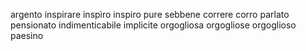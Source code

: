 argento
inspirare
inspìro
inspiro
pure
sebbene
correre
corro
parlato
pensionato
indimenticabile
implicite
orgogliosa
orgogliose
orgoglioso
paesino
